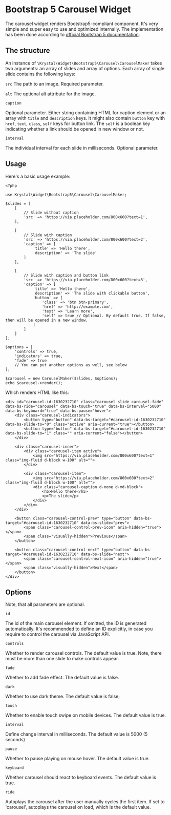 
Bootstrap 5 Carousel Widget
==========

The carousel widget renders Bootstrap5-compliant component. It's very simple and super easy to use and optimized internally. The implementation has been done according to [official Bootstrap 5 documentation](https://getbootstrap.com/docs/5.1/components/carousel/).

The structure
----

An instance of `\Krystal\Widget\Bootstrap5\Carousel\CarouselMaker` takes two arguments: an array of slides and array of options. Each array of single slide contains the following keys:

`src`
The path to an image. Required parameter.

`alt`
The optional alt attribute for the image.

`caption`

Optional parameter. Either string containing HTML for caption element or an array with `title` and `description` keys.
It might also contain `button` key with `href`, `text`, `class`, `self` keys for button link. The `self` is a boolean key indicating whether a link should be opened in new window or not.

`interval`

The individual interval for each slide in milliseconds. Optional parameter.


Usage
---

Here's a basic usage example:

    <?php
    
    use Krystal\Widget\Bootstrap5\Carousel\CarouselMaker;
    
    $slides = [
        [
            // Slide without caption
            'src' => 'https://via.placeholder.com/800x600?text=1',
        ],
    
        [
            // Slide with caption
            'src' => 'https://via.placeholder.com/800x600?text=2',
            'caption' => [
                'title' => 'Hello there',
                'description' => 'The slide'
            ]
        ],
        
        [
            // Slide with caption and button link
            'src' => 'https://via.placeholder.com/800x600?text=3',
            'caption' => [
                'title' => 'Hello there',
                'description' => 'The slide with clickable button',
                'button' => [
                    'class' => 'btn btn-primary',
                    'href' => 'http://example.com',
                    'text' => 'Learn more',
                    'self' => true // Optional. By default true. If false, then will be opened in a new window.
                ]
            ]
        ]
    ];
    
    $options = [
        'controls' => true,
        'indicators' => true,
        'fade' => true
        // You can put another options as well, see below
    ];
    
    $carousel = new CarouselMaker($slides, $options);
    echo $carousel->render();

Which renders HTML like this:

    <div id="carousel-id-1630232710" class="carousel slide carousel-fade" data-bs-ride="carousel" data-bs-touch="true" data-bs-interval="5000" data-bs-keyboard="true" data-bs-pause="hover">
        <div class="carousel-indicators">
            <button type="button" data-bs-target="#carousel-id-1630232710" data-bs-slide-to="0" class="active" aria-current="true"></button>
            <button type="button" data-bs-target="#carousel-id-1630232710" data-bs-slide-to="1" class="" aria-current="false"></button>
        </div>
    
        <div class="carousel-inner">
            <div class="carousel-item active">
                <img src="https://via.placeholder.com/800x600?text=1" class="img-fluid d-block w-100" alt="">
            </div>
    
            <div class="carousel-item">
                <img src="https://via.placeholder.com/800x600?text=2" class="img-fluid d-block w-100" alt="">
                <div class="carousel-caption d-none d-md-block">
                    <h5>Hello there</h5>
                    <p>The slide</p>
                </div>
            </div>
        </div>
    
        <button class="carousel-control-prev" type="button" data-bs-target="#carousel-id-1630232710" data-bs-slide="prev">
            <span class="carousel-control-prev-icon" aria-hidden="true"></span>
            <span class="visually-hidden">Previous</span>
        </button>
    
        <button class="carousel-control-next" type="button" data-bs-target="#carousel-id-1630232710" data-bs-slide="next">
            <span class="carousel-control-next-icon" aria-hidden="true"></span>
            <span class="visually-hidden">Next</span>
        </button>
    </div>

Options
-----

Note, that all parameters are optional.

`id`

The id of the main carousel element. If omitted, the ID is generated automatically. It's recommended to define an ID explicitly, in case you require to control the carousel via JavaScript API.

`controls`

Whether to render carousel controls. The default value is true. Note, there must be more than one slide to make controls appear.

`fade`

Whether to add fade effect. The default value is false.

`dark`

Whether to use dark theme. The default value is false;

`touch`

Whether to enable touch swipe on mobile devices. The default value is true.

`interval`

Define change interval in milliseconds. The default value is 5000 (5 seconds)

`pause`

Whether to pause playing on mouse hover. The default value is true.

`keyboard`

Whether carousel should react to keyboard events. The default value is true.

`ride`

Autoplays the carousel after the user manually cycles the first item. If set to 'carousel', autoplays the carousel on load, which is the default value.

